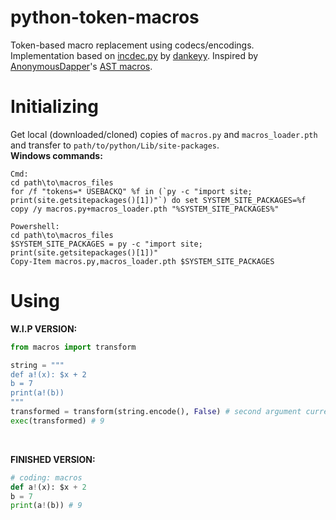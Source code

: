 # python-token-macros
Token-based macro replacement using codecs/encodings.<br/>
Implementation based on [incdec.py](https://github.com/dankeyy/incdec.py) by [dankeyy](https://github.com/dankeyy). Inspired by [AnonymousDapper](https://gitlab.a-sketchy.site/AnonymousDapper)'s [AST macros](https://gitlab.a-sketchy.site/AnonymousDapper/micro).

# Initializing
Get local (downloaded/cloned) copies of `macros.py` and `macros_loader.pth` and transfer to `path/to/python/Lib/site-packages`.<br/>
**Windows commands:**
```
Cmd:
cd path\to\macros_files
for /f "tokens=* USEBACKQ" %f in (`py -c "import site; print(site.getsitepackages()[1])"`) do set SYSTEM_SITE_PACKAGES=%f
copy /y macros.py+macros_loader.pth "%SYSTEM_SITE_PACKAGES%"

Powershell:
cd path\to\macros_files
$SYSTEM_SITE_PACKAGES = py -c "import site; print(site.getsitepackages()[1])"
Copy-Item macros.py,macros_loader.pth $SYSTEM_SITE_PACKAGES
```

# Using
**W.I.P VERSION:**
```py
from macros import transform

string = """
def a!(x): $x + 2
b = 7
print(a!(b))
"""
transformed = transform(string.encode(), False) # second argument currently has no effect
exec(transformed) # 9
```
<br/>

**FINISHED VERSION:**
```py
# coding: macros
def a!(x): $x + 2
b = 7
print(a!(b)) # 9
```
